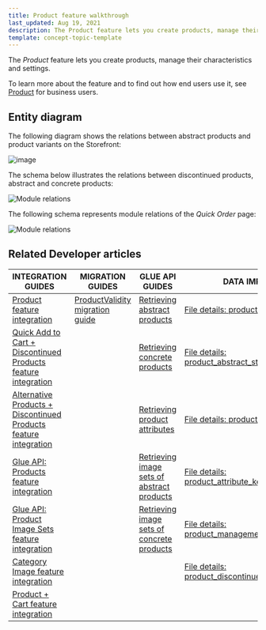 ```yaml
---
title: Product feature walkthrough
last_updated: Aug 19, 2021
description: The Product feature lets you create products, manage their characteristics and settings.
template: concept-topic-template
---
```


The _Product_ feature lets you create products, manage their characteristics and settings.

To learn more about the feature and to find out how end users use it, see [Product](/docs/scos/user/features/{{page.version}}/product-feature-overview/product-feature-overview.html) for business users.


## Entity diagram

The following diagram shows the relations between abstract products and product variants on the Storefront:

<div class="width-100">

![image](https://spryker.s3.eu-central-1.amazonaws.com/docs/Features/Product+Management/Product+Abstraction/product-abstraction.png)

</div>

The schema below illustrates the relations between discontinued products, abstract and concrete products:

<div class="width-100">

![Module relations](https://spryker.s3.eu-central-1.amazonaws.com/docs/Features/Product+Management/Discontinued+Products/Discontinued+Products+Feature+Overview/discontinued-schema.png)

</div>


The following schema  represents module relations of the _Quick Order_ page:

<div class="width-100">

![Module relations](https://spryker.s3.eu-central-1.amazonaws.com/docs/Features/Search+and+Filter/Search+Widget+for+Concrete+Products+Overview/module-relations.png)

</div>

## Related Developer articles

| INTEGRATION GUIDES | MIGRATION GUIDES | GLUE API GUIDES | DATA IMPORT |
|---|---|---|---|
| [Product feature integration](/docs/scos/dev/feature-integration-guides/{{page.version}}/product-feature-integration.html) | [ProductValidity migration guide](/docs/scos/dev/module-migration-guides/migration-guide-productvalidity.html) | [Retrieving abstract products](/docs/marketplace/dev/glue-api-guides/{{page.version}}/abstract-products/retrieving-abstract-products.html) | [File details: product_abstract.csv](/docs/scos/dev/data-import/{{page.version}}/data-import-categories/catalog-setup/products/file-details-product-abstract.csv.html) |
| [Quick Add to Cart + Discontinued Products feature integration](/docs/scos/dev/feature-integration-guides/{{page.version}}/quick-add-to-cart-discontinued-products-feature-integration.html) |  | [Retrieving concrete products](/docs/marketplace/dev/glue-api-guides/{{page.version}}/concrete-products/retrieving-concrete-products.html) | [File details: product_abstract_store.csv](/docs/scos/dev/data-import/{{page.version}}/data-import-categories/catalog-setup/products/file-details-product-abstract-store.csv.html) |
| [Alternative Products + Discontinued Products feature integration](/docs/scos/dev/feature-integration-guides/{{page.version}}/alternative-products-discontinued-products-feature-integration.html) |  | [Retrieving product attributes](/docs/scos/dev/glue-api-guides/{{page.version}}/managing-products/retrieving-product-attributes.html) | [File details: product_concrete.csv](/docs/scos/dev/data-import/{{page.version}}/data-import-categories/catalog-setup/products/file-details-product-concrete.csv.html) |
| [Glue API: Products feature integration](/docs/scos/dev/feature-integration-guides/{{page.version}}/glue-api/glue-api-product-feature-integration.html) |  | [Retrieving image sets of abstract products](/docs/scos/dev/glue-api-guides/{{page.version}}/managing-products/abstract-products/retrieving-image-sets-of-abstract-products.html) | [File details: product_attribute_key.csv](/docs/scos/dev/data-import/{{page.version}}/data-import-categories/catalog-setup/products/file-details-product-attribute-key.csv.html) |
| [Glue API: Product Image Sets feature integration](/docs/scos/dev/feature-integration-guides/{{page.version}}/glue-api/glue-api-product-image-sets-feature-integration.html) |  | [Retrieving image sets of concrete products](/docs/scos/dev/glue-api-guides/{{page.version}}/managing-products/concrete-products/retrieving-image-sets-of-concrete-products.html) | [File details: product_management_attribute.csv](/docs/scos/dev/data-import/{{page.version}}/data-import-categories/catalog-setup/products/file-details-product-management-attribute.csv.html) |
| [Category Image feature integration](/docs/scos/dev/feature-integration-guides/{{page.version}}/category-image-feature-integration.html) |  |  | [File details: product_discontinued.csv](/docs/scos/dev/data-import/{{page.version}}/data-import-categories/merchandising-setup/product-merchandising/file-details-product-discontinued.csv.html) |
| [Product + Cart feature integration](/docs/scos/dev/feature-integration-guides/{{page.version}}/product-cart-feature-integration.html) |  |  |  |
